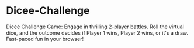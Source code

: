 # Dicee-Challenge
Dicee Challenge Game: Engage in thrilling 2-player battles. Roll the virtual dice, and the outcome decides if Player 1 wins, Player 2 wins, or it's a draw. Fast-paced fun in your browser!
